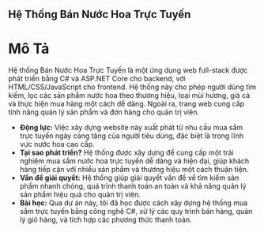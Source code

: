 ## **Hệ Thống Bán Nước Hoa Trực Tuyến**
# **Mô Tả**
Hệ thống Bán Nước Hoa Trực Tuyến là một ứng dụng web full-stack được phát triển bằng C# và ASP.NET Core cho backend, với HTML/CSS/JavaScript cho frontend. Hệ thống này cho phép người dùng tìm kiếm, lọc các sản phẩm nước hoa theo thương hiệu, loại mùi hương, giá cả và thực hiện mua hàng một cách dễ dàng. Ngoài ra, trang web cung cấp tính năng quản lý sản phẩm và đơn hàng cho quản trị viên.

- **Động lực:** Việc xây dựng website này xuất phát từ nhu cầu mua sắm trực tuyến ngày càng tăng của người tiêu dùng, đặc biệt là trong lĩnh vực nước hoa cao cấp.
- **Tại sao phát triển?** Hệ thống được xây dựng để cung cấp một trải nghiệm mua sắm nước hoa trực tuyến dễ dàng và hiện đại, giúp khách hàng tiếp cận với nhiều sản phẩm và thương hiệu một cách thuận tiện.
- **Vấn đề giải quyết:** Hệ thống giúp giải quyết vấn đề về tìm kiếm sản phẩm nhanh chóng, quá trình thanh toán an toàn và khả năng quản lý sản phẩm hiệu quả cho quản trị viên.
- **Bài học:** Qua dự án này, tôi đã học được cách xây dựng hệ thống mua sắm trực tuyến bằng công nghệ C#, xử lý các quy trình bán hàng, quản lý giỏ hàng, và tích hợp các phương thức thanh toán.
